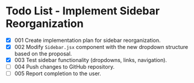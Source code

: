 # Todo List - Implement Sidebar Reorganization

- [X] 001 Create implementation plan for sidebar reorganization.
- [X] 002 Modify `Sidebar.jsx` component with the new dropdown structure based on the proposal.
- [X] 003 Test sidebar functionality (dropdowns, links, navigation).
- [ ] 004 Push changes to GitHub repository.
- [ ] 005 Report completion to the user.
